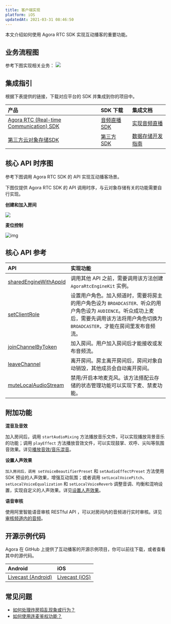 ```yaml
---
title: 客户端实现
platform: iOS
updatedAt: 2021-03-31 08:46:50
---
```

本文介绍如何使用 Agora RTC SDK 实现互动播客的重要功能。



## 业务流程图

参考下图实现相关业务：
![](https://web-cdn.agora.io/docs-files/1617009861278)

## 集成指引

根据下表提供的链接，下载对应平台的 SDK 并集成到你的项目中。

| 产品                                                         | SDK 下载                                                     | 集成文档                                                     |
| :----------------------------------------------------------- | :----------------------------------------------------------- | :----------------------------------------------------------- |
| [Agora RTC (Real-time Communication) SDK](/cn/InteractiveBroadcast/product_live?platform=AllPlatforms) | [音频直播 SDK](/cn/livecast/downloads?platform=iOS) | [实现音频直播](/cn/InteractiveBroadcast/start_live_audio_ios?platform=iOS) |
| [第三方云对象存储SDK](https://leancloud.cn/)                 | [第三方 SDK](https://leancloud.cn/docs/sdk_down.html)        | [数据存储开发指南](https://leancloud.cn/docs/leanstorage_guide-java.html) |

## 核心 API 时序图

参考下图调用 Agora RTC SDK 的 API 实现互动播客场景。

<div class="alert note">下图仅提供 Agora RTC SDK 的 API 调用时序，与云对象存储有关的功能需要自行实现。</div>

**创建和加入房间**

![](https://web-cdn.agora.io/docs-files/1617073965299)

**麦位控制**

![img](https://confluence.agoralab.co/download/attachments/721393269/%E9%BA%A6%E4%BD%8D.png?version=1&modificationDate=1615803522208&api=v2)


## 核心 API 参考

| API                                                          | 实现功能                                                     |
| :----------------------------------------------------------- | :----------------------------------------------------------- |
| [sharedEngineWithAppId](API%20Reference/oc/Classes/AgoraRtcEngineKit.html#//api/name/sharedEngineWithAppId:delegate:) | 调用其他 API 之前，需要调用该方法创建 `AgoraRtcEngineKit` 实例。  |
| [setClientRole](API%20Reference/oc/Classes/AgoraRtcEngineKit.html#//api/name/setClientRole:) | 设置用户角色。加入频道时，需要将房主的用户角色设为 `BROADCASTER、`听众的用户角色设为 `AUDIENCE`。听众成功上麦后，需要先调用该方法将用户角色切换为 `BROADCASTER`，才能在房间里发布音频流。 |
| [joinChannelByToken](API%20Reference/oc/Classes/AgoraRtcEngineKit.html#//api/name/joinChannelByToken:channelId:info:uid:joinSuccess:) | 加入房间。用户加入房间后才能接收或发布音频流。               |
| [leaveChannel](API%20Reference/oc/Classes/AgoraRtcEngineKit.html#//api/name/leaveChannel:) | 离开房间。房主离开房间后，房间对象自动销毁，其他成员会自动离开房间。 |
| [muteLocalAudioStream](API%20Reference/oc/Classes/AgoraRtcEngineKit.html#//api/name/muteLocalAudioStream:) | 禁用/开启本地麦克风。该方法搭配云存储的状态管理功能可以实现下麦、禁麦功能。 |

##  附加功能

**混音及音效**

加入房间后，调用 `startAudioMixing` 方法播放音乐文件，可以实现播放背景音乐的功能；调用 `playEffect` 方法播放音效文件，可以实现鼓掌、欢呼、尖叫等氛围音效果。详见[播放音效/音乐混音](/cn/InteractiveBroadcast/effect_mixing_ios?platform=iOS)。

**设置人声效果**

`加入房间后，调用 setVoiceBeautifierPreset` 和 `setAudioEffectPreset` 方法使用 SDK 预设的人声效果，增强互动氛围；或者调用 `setLocalVoicePitch`、`setLocalVoiceEqualization` 和 `setLocalVoiceReverb` 调整音调、均衡和混响设置，实现自定义的人声效果。详见[设置人声效果](/cn/InteractiveBroadcast/voice_changer_apple?platform=iOS)。

**语音审核**

使用阿里智能语音审核 RESTful API ，可以对房间内的音频进行实时审核。详见[审核频道内的音频](/cn/AliyunAudioModeration/quickstart_ali_audio?platform=RESTful)。

## 开源示例代码

Agora 在 GitHub 上提供了互动播客的开源示例项目，你可以前往下载，或者查看其中的源代码。

| Android                                                      | iOS                                                          |
| :----------------------------------------------------------- | :----------------------------------------------------------- |
| [Livecast (Android)](https://github.com/AgoraIO-Usecase/InteractivePodcast/tree/main/Android) | [Livecast (iOS)](https://github.com/AgoraIO-Usecase/InteractivePodcast/tree/main/iOS) |

## 常见问题

- [如何处理炸房捣乱现象或行为？](https://docs.agora.io/cn/InteractiveBroadcast/faq/stream_bombing)
- [如何使用连麦鉴权功能？](https://docs.agora.io/cn/InteractiveBroadcast/faq/token_cohost)